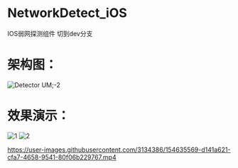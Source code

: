 # NetworkDetect_iOS
IOS弱网探测组件
切到dev分支

# 架构图：
![Detector UM;-2](https://user-images.githubusercontent.com/3134386/154635214-c060fd5d-c94b-4ec4-bf1b-a238f32afb81.png)

# 效果演示：
![1](https://user-images.githubusercontent.com/3134386/154635529-faa6fb2c-064d-416b-8c03-f19e41eea5fd.gif)
![2](https://user-images.githubusercontent.com/3134386/154635536-ca9fa5cd-c9aa-4355-9252-7313973eea58.gif)

https://user-images.githubusercontent.com/3134386/154635569-d141a621-cfa7-4658-9541-80f06b229767.mp4

